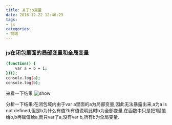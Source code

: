 ```yaml
---
title: 关于js变量
date: 2016-12-22 12:46:29
tags:
- js
categories:
- 前端
---
```


### js在闭包里面的局部变量和全局变量
```bash
(function() {  
    var a = b = 1;
})();
console.log(a);
console.log(b);
```
来看一下结果
![show](http://oj171eydn.bkt.clouddn.com/show14.png)

分析一下结果:在闭包域内由于var a里面的a为局部变量,因此无法暴露出来,a为a is not defined,但是b为什么有值?b有值说明此时b为全部变量,在函数中只是把1赋值给b,b再赋值给a,而只var了a,没有var b,所有b为全局变量.
